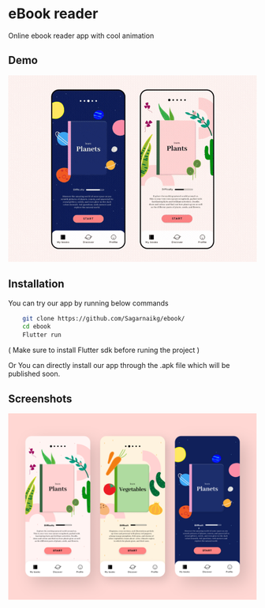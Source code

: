 
# eBook reader

Online ebook reader app with cool animation

## Demo

![App Screenshot](https://github.com/Sagarnaikg/eBook/blob/master/demo.gif)

## Installation 


You can try our app by running below commands

```bash 
    git clone https://github.com/Sagarnaikg/ebook/
    cd ebook
    Flutter run
```
( Make sure to install Flutter sdk before runing the project )

Or You can directly install our app through the .apk file which will be published soon.
    
## Screenshots

![App Screenshot](https://github.com/Sagarnaikg/eBook/blob/master/ebook.png)

  
